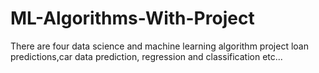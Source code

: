 # ML-Algorithms-With-Project
There are four data science and machine learning algorithm project loan predictions,car data prediction, regression and classification etc...
